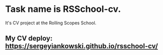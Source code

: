 # Task name is RSSchool-cv.

It's CV project at the Rolling Scopes School.

## My CV deploy: https://sergeyiankowski.github.io/rsschool-cv/